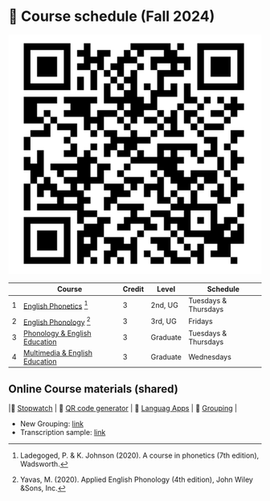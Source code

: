 # 🌿 Course schedule (Fall 2024)

![img](https://github.com/MK316/F2024/raw/main/qr_NounSmart_irregulars.png)

||Course|Credit|Level|Schedule|
|--|--|--|--|--|
|1| [English Phonetics](https://github.com/MK316/F2024/blob/main/Phonetics/readme.md) [^1]|3|2nd, UG| Tuesdays & Thursdays |
|2| [English Phonology](https://github.com/MK316/F2024/blob/main/Phonology/readme.md) [^2]|3|3rd, UG| Fridays |
|3| [Phonology & English Education](https://github.com/MK316/F2024/blob/main/EngEdu/Readme.md) |3| Graduate | Tuesdays & Thursdays |
|4| [Multimedia & English Education](https://github.com/MK316/F2024/blob/main/Multimedia/Readme.md) |3| Graduate | Wednesdays |


## Online Course materials (shared)
|🐳 [Stopwatch](https://stop-watch.streamlit.app/) | 🐳 [QR code generator](https://mrkim21.github.io/appfolder/qrcode.html) | 🐳 [Languag Apps](https://mrkim21.github.io) | 🐳 [Grouping](https://mrkim21.github.io/appfolder/grouping.html) |
+ New Grouping: [link](https://github.com/MK316/F2024/blob/main/NewGrouping240902.ipynb)
+ Transcription sample: [link](https://github.com/MK316/F2024/blob/main/transcription_foreign.ipynb)


[^1]: Ladegoged, P. & K. Johnson (2020). A course in phonetics (7th edition), Wadsworth.
[^2]: Yavas, M. (2020). Applied English Phonology (4th edition), John Wiley &Sons, Inc.
  
